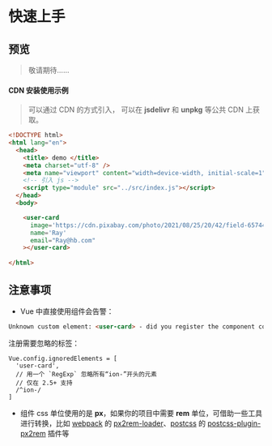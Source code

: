 # 快速上手

## 预览


> 敬请期待......

<!-- > 扫描下方二维码体验，体验： -->

<!-- <img src="xx" width="200" alt="cubeshop"> -->

#### CDN 安装使用示例

> 可以通过 CDN 的方式引入， 可以在 **jsdelivr** 和 **unpkg** 等公共 CDN 上获取。

```html
<!DOCTYPE html>
<html lang="en">
  <head>
    <title> demo </title>
    <meta charset="utf-8" />
    <meta name="viewport" content="width=device-width, initial-scale=1" />
    <!-- 引入 js -->
    <script type="module" src="../src/index.js"></script>
  </head>
  <body>

    <user-card
      image='https://cdn.pixabay.com/photo/2021/08/25/20/42/field-6574455_960_720.jpg'
      name='Ray'
      email="Ray@hb.com"
    ></user-card>
    
</html>

```

## 注意事项

- Vue 中直接使用组件会告警：
```html
Unknown custom element: <user-card> - did you register the component correctly? For recursive components, make sure to provide the "name" option.
```

注册需要忽略的标签：

```
Vue.config.ignoredElements = [
  'user-card',
  // 用一个 `RegExp` 忽略所有“ion-”开头的元素
  // 仅在 2.5+ 支持
  /^ion-/
]
```

- 组件 css 单位使用的是 **px**，如果你的项目中需要 **rem** 单位，可借助一些工具进行转换，比如 [webpack](https://www.webpackjs.com/) 的 [px2rem-loader](https://www.npmjs.com/package/px2rem-loader)、[postcss](https://github.com/postcss/postcss) 的 [postcss-plugin-px2rem](https://www.npmjs.com/package/postcss-plugin-px2rem) 插件等
